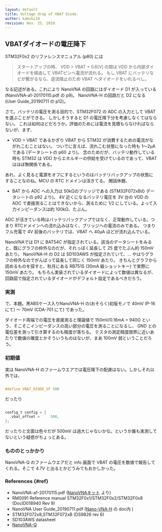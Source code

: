 ```yaml
---
layout: default
title: Voltage drop of VBAT Diode.
auther: kamiki18
revision: Nov. 25, 2019.
---
```


## VBATダイオードの電圧降下

STM32F0x2 のリファレンスマニュアル (p80) には

 > スタートアップの時、 VDD > VBAT + 0.6[V] の間は VDD から内部ダイオードを経由して VBATピンへ電流が流れる。
 > もし VBAT にバッテリなどが繋がるなら、逆流阻止のため VBAT へダイオードをいれるべし。

なる記述がある。これにより NanoVNA の回路にはダイオード D1 が入っている (NanoVNA-a1-20170115.pdf の p9)。
NanoVNA-H の回路だと D2 になる (User Guide_20190711 の p12)。

さて。バッテリの電圧を測る目的で、STM32F072 の ADC の入力として VBAT を選ぶことができる。
しかしそうすると D1 の電圧降下分を考慮しなくてはならない。
これは如何ほどだろうか。評価のためには電流を見積もらなければならないが、まず、

 - VDD > VBAT であるかぎり VBAT から STM32 が消費するための電流がながれこむことはない。
   ついでに言えば、流れこむ状態になった時も 1〜2μA である (データシートの p60 より)。
   念のためだが、バッテリ動作している時も STM32 は VDD からエネルギーの供給を受けているのであって、VBAT はほぼ無関係である。

あれ、よく見ると電源をオフにするというのはバッテリバックアップの状態にすることなのね。MCU の RTC ドメインは活きてる。
閑話休題、

 - BAT から ADC への入力は 50kΩのブリッジである (STM32F072xBの データシートの p92 より)。
   4V 近くになるバッテリ電圧を 3V 台の VDD の ADC で直接測ることはできないから、測るために 1/2 にしている。よって入力インピーダンスは約 100kΩ、たぶん。

ADC が活きている時はバッテリバックアップではなく、正常動作している。つまり  RTCドメインへの流れ込みはなく、ブリッジへの電流のみである。
つまりフル充電で 4V 前後のバッテリでは、VBAT へ 40μA ほどが流れ込んでいる。

NanoVNAでは D1 に BAT54C が指定されている。該当のデータシートをみると、既にグラフの枠外なのだが、それっぽく延長して 25 度でたぶん約 150mV あたり。
NanoVNA-H の D2 は SD103AWS が指定されていて、... やはりグラフの枠外なのでがんばって延長して同じく 150mV あたり。
きちんとグラフから読めるものを探すと、秋月にある RB751S (30mA 級ショットキー) で実際に 150mV あたり。
もちろん実装されているダイオードによって数値は異なるが、回路図で指定されているダイオードがデフォルト設定であるべきだろう。


### 実測

で、本題。黒ABSケース入りNanoVNA-H の(おそらく)初版モノで 40mV (P-16 にて) 〜 70mV (CDA-701 にて) であった。

ダイオード両端での電圧を直接測ると理論値で 150mV/0.16mA = 940Ω という、そこそこインピーダンスの高い部分の電圧を測ることになるし、
GND との電位差を測って引き算するのも精度が落ちる。
テスタの測定精度限界に近いあたりで数値の確度とかそういうものはないが、まあ 100mV 弱ということだろう。


### 初期値

実は NanoVNA-H のファームウエアでは電圧降下の配慮はない。しかしそれ以外では、

~~~ c

#define VBAT_DIODE_VF 500

~~~

だったり

~~~ c

config_t config = {
  .vbat_offset =     500,
};

~~~

だったりと文面は色々だが 500mV は過大じゃないかな。というか誰も実測してないという疑惑がちょっとある。


### もののとっかかり

NanoVNA-Q のファームウエアだと info 画面で VBAT の電圧を数値で報告してくれる。そこで 4.7V と出るとかどうみてもおかしかった。

### References  {#ref}

 * NanoVNA-a1-20170115.pdf ([NanoVNAキット](https://ttrf.tk/kit/nanovna/) より)
 * RM0091 Reference manual STM32F0x1/STM32F0x2/STM32F0x8 (DocID018940 Rev 9)
 * NanoVNA User Guide_20190711.pdf  ([Nano-VNA-H](https://github.com/hugen79/NanoVNA-H) の doc内 )
 * STM32F072x8,STM32F072xB (DS9826 rev 6)
 * SD103AWS datasheet   <!-- https://www.diodes.com/assets/Datasheets/ds30101.pdf -->
 * [NanoVNA-Q](https://github.com/qrp73/NanoVNA-Q)
